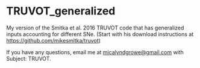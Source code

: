 # TRUVOT_generalized
My version of the Smitka et al. 2016 TRUVOT code that has generalized inputs accounting for different SNe. (Start with his download instructions at https://github.com/mikesmitka/truvot)

If you have any questions, email me at micalyndgrowe@gmail.com with Subject: TRUVOT.